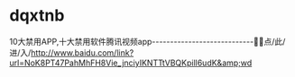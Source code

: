 # dqxtnb
10大禁用APP,十大禁用软件腾讯视频app----------------------------🏃🏃点/此/进/入/http://www.baidu.com/link?url=NoK8PT47PahMhFH8Vie_jnciyIKNTTtVBQKpill6udK&amp;wd
